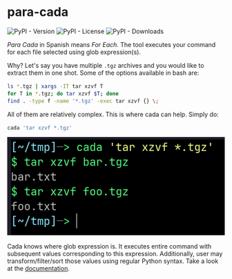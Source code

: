 # para-cada
![PyPI - Version](https://img.shields.io/pypi/v/para-cada)
![PyPI - License](https://img.shields.io/pypi/l/para-cada)
![PyPI - Downloads](https://img.shields.io/pypi/dm/para-cada)

*Para Cada* in Spanish means *For Each*. The tool executes your command for each file selected using glob expression(s).

Why? Let's say you have multiple `.tgz` archives and you would like to extract them in one shot. Some of the options available in bash are:

```sh
ls *.tgz | xargs -IT tar xzvf T
for T in *.tgz; do tar xzvf $T; done
find . -type f -name '*.tgz' -exec tar xzvf {} \;
```

All of them are relatively complex. This is where cada can help. Simply do:

```sh
cada 'tar xzvf *.tgz'
```

![](docs/assets/images/example.png)

Cada knows where glob expression is. It executes entire command with subsequent values corresponding to this expression. Additionally, user may transform/filter/sort those values using regular Python syntax. Take a look at the [documentation](https://gergelyk.github.io/para-cada/).

